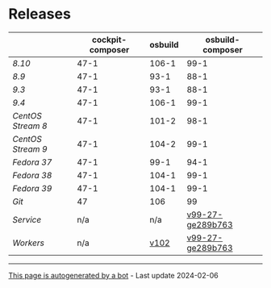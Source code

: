 # Releases
|       | cockpit-composer    | osbuild    | osbuild-composer    |
|-------|---------------------|------------|---------------------|
*8.10* | 47-1 | 106-1 | 99-1
*8.9* | 47-1 | 93-1 | 88-1
*9.3* | 47-1 | 93-1 | 88-1
*9.4* | 47-1 | 106-1 | 99-1
*CentOS Stream 8* | 47-1 | 101-2 | 98-1
*CentOS Stream 9* | 47-1 | 104-2 | 99-1
*Fedora 37* | 47-1 | 99-1 | 94-1
*Fedora 38* | 47-1 | 104-1 | 99-1
*Fedora 39* | 47-1 | 104-1 | 99-1
*Git* | 47 | 106 | 99
*Service* | n/a | n/a | [v99-27-ge289b763](https://github.com/osbuild/osbuild-composer/compare/v99-27-ge289b763...main)
*Workers* | n/a | [v102](https://github.com/osbuild/osbuild/compare/v102...main) | [v99-27-ge289b763](https://github.com/osbuild/osbuild-composer/compare/v99-27-ge289b763...main)

---

[This page is autogenerated by a bot](https://gitlab.cee.redhat.com/osbuild/guides-bot/-/blob/main/release_overview.py) - Last update 2024-02-06